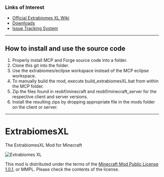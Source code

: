 ### Links of Interest
 - [Official Extrabiomes XL Wiki](/ExtrabiomesXL/ExtrabiomesXL/wiki)
 - [Downloads](/ExtrabiomesXL/ExtrabiomesXL/downloads)
 - [Issue Tracking System](/ExtrabiomesXL/ExtrabiomesXL/issues)
 
* * *

## How to install and use the source code

1. Properly install MCP and Forge source code into a folder.
2. Clone this git into the folder.
3. Use the extrabiomes/eclipse workspace instead of the MCP eclipse workspace.
4. To manually build the mod, execute build_extrabiomesXL.bat from within the MCP folder.
5. Zip the files found in reobf/minecraft and reobf/minecraft_server for the respective client and server versions.
6. Install the resulting zips by dropping appropriate file in the mods folder on the client or server.

* * *
ExtrabiomesXL
=============
The ExtrabiomesXL Mod for Minecraft

![Extrabiomes XL](http://i.imgur.com/zoY3L.png)

This mod is distributed under the terms of the [Minecraft Mod Public License 1.0.1](https://raw.github.com/ExtrabiomesXL/ExtrabiomesXL/master/MMPL-1.0.txt), or MMPL. Please check the contents of the license.
